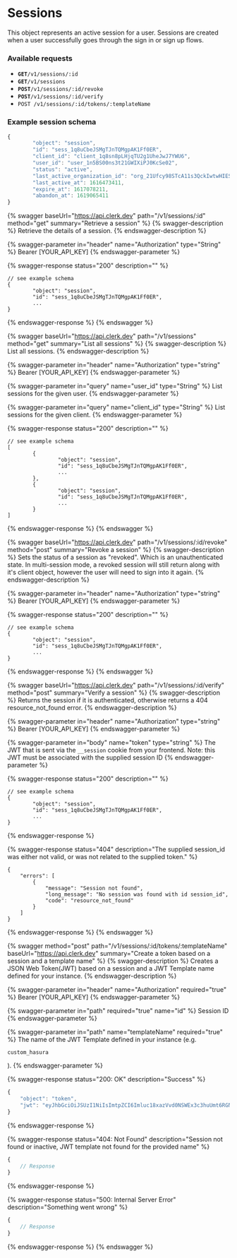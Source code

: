 # Sessions

This object represents an active session for a user.  Sessions are created when a user successfully goes through the sign in or sign up flows. &#x20;

### Available requests

* **`GET`**`/v1/sessions/:id`
* **`GET`**`/v1/sessions`
* **`POST`**`/v1/sessions/:id/revoke`
* **`POST`**`/v1/sessions/:id/verify`
* `POST /v1/sessions/:id/tokens/:templateName`

### Example session schema

```javascript
{
        "object": "session",
        "id": "sess_1q8uCbeJSMgTJnTQMgpAK1Ff0ER",
        "client_id": "client_1q8sn8pLHjqTU2g1UheJwJ7YWU6",
        "user_id": "user_1n5BS00ns3t21GWIXiPJ0KcSe02",
        "status": "active",
        "last_active_organization_id": "org_21Ufcy98STcA11s3QckIwtwHIES",
        "last_active_at": 1616473411,
        "expire_at": 1617078211,
        "abandon_at": 1619065411
}
```

{% swagger baseUrl="https://api.clerk.dev" path="/v1/sessions/:id" method="get" summary="Retrieve a session" %}
{% swagger-description %}
Retrieve the details of a session.
{% endswagger-description %}

{% swagger-parameter in="header" name="Authorization" type="String" %}
Bearer [YOUR_API_KEY]
{% endswagger-parameter %}

{% swagger-response status="200" description="" %}
```
// see example schema
{
        "object": "session",
        "id": "sess_1q8uCbeJSMgTJnTQMgpAK1Ff0ER",
        ...
}
```
{% endswagger-response %}
{% endswagger %}

{% swagger baseUrl="https://api.clerk.dev" path="/v1/sessions" method="get" summary="List all sessions" %}
{% swagger-description %}
List all sessions.
{% endswagger-description %}

{% swagger-parameter in="header" name="Authorization" type="string" %}
Bearer [YOUR_API_KEY]
{% endswagger-parameter %}

{% swagger-parameter in="query" name="user_id" type="String" %}
List sessions for the given user.
{% endswagger-parameter %}

{% swagger-parameter in="query" name="client_id" type="String" %}
List sessions for the given client.
{% endswagger-parameter %}

{% swagger-response status="200" description="" %}
```
// see example schema
[
        {
                "object": "session",
                "id": "sess_1q8uCbeJSMgTJnTQMgpAK1Ff0ER",
                ...
        },
        {
                "object": "session",
                "id": "sess_1q8uCbeJSMgTJnTQMgpAK1Ff0ER",
                ...
        }        
]
```
{% endswagger-response %}
{% endswagger %}

{% swagger baseUrl="https://api.clerk.dev" path="/v1/sessions/:id/revoke" method="post" summary="Revoke a session" %}
{% swagger-description %}
Sets the status of a session as "revoked".  Which is an unauthenticated state.  In multi-session mode, a revoked session will still return along with it's client object, however the user will need to sign into it again.
{% endswagger-description %}

{% swagger-parameter in="header" name="Authorization" type="string" %}
Bearer [YOUR_API_KEY]
{% endswagger-parameter %}

{% swagger-response status="200" description="" %}
```
// see example schema
{
        "object": "session",
        "id": "sess_1q8uCbeJSMgTJnTQMgpAK1Ff0ER",
        ...
}
```
{% endswagger-response %}
{% endswagger %}

{% swagger baseUrl="https://api.clerk.dev" path="/v1/sessions/:id/verify" method="post" summary="Verify a session" %}
{% swagger-description %}
Returns the session if it is authenticated, otherwise returns a 404 resource_not_found error.
{% endswagger-description %}

{% swagger-parameter in="header" name="Authorization" type="string" %}
Bearer [YOUR_API_KEY]
{% endswagger-parameter %}

{% swagger-parameter in="body" name="token" type="string" %}
The JWT that is sent via the `__session` cookie from your frontend.  Note: this JWT must be associated with the supplied session ID
{% endswagger-parameter %}

{% swagger-response status="200" description="" %}
```
// see example schema
{
        "object": "session",
        "id": "sess_1q8uCbeJSMgTJnTQMgpAK1Ff0ER",
        ...
}
```
{% endswagger-response %}

{% swagger-response status="404" description="The supplied session_id was either not valid, or was not related to the supplied token." %}
```
{
    "errors": [
        {
            "message": "Session not found",
            "long_message": "No session was found with id session_id",
            "code": "resource_not_found"
        }
    ]
}
```
{% endswagger-response %}
{% endswagger %}

{% swagger method="post" path="/v1/sessions/:id/tokens/:templateName" baseUrl="https://api.clerk.dev" summary="Create a token based on a session and a template name" %}
{% swagger-description %}
Creates a JSON Web Token(JWT) based on a session and a JWT Template name defined for your instance.
{% endswagger-description %}

{% swagger-parameter in="header" name="Authorization" required="true" %}
Bearer [YOUR_API_KEY]
{% endswagger-parameter %}

{% swagger-parameter in="path" required="true" name="id" %}
Session ID
{% endswagger-parameter %}

{% swagger-parameter in="path" name="templateName" required="true" %}
The name of the JWT Template defined in your instance (e.g. 

`custom_hasura`

).
{% endswagger-parameter %}

{% swagger-response status="200: OK" description="Success" %}
```javascript
{
    "object": "token",
    "jwt": "eyJhbGciOiJSUzI1NiIsImtpZCI6Imluc18xazVvd0NSWEx3c3huUmt6RGNoVm9XVG1YSTgiLCJ0eXAiOiJKV1QifQ.eyJleHAiOjE2NDIwMjk2NDIsImZpcnN0X25hbWUiOiJCb3NzIiwiaWF0IjoxNjQyMDI5NTgyLCJpc3MiOiJodHRwczovL2NsZXJrLmNsZXJrc3RhZ2UuZGV2IiwianRpIjoiYzU2YTUwN2Y3ODU3ZjkyNjBlNzQiLCJuYmYiOjE2NDIwMjk1NzcsInN1YiI6InVzZXJfMW41QVkyUlhKeUJHaEdMQWhkRWZmYU9DcEZKIn0.jMZjFadJiRsFS9uh0JqzmepAmbij52qKL0nEIzXWquTecRlWLgU2dmFt66jRLEN32SdV0ERyD4eyEKfN8L_judgVR_p38qXnKvgnE_pLmZpwjLjSDm05Ow081VH6Kd2PZuvMbW7DU6xAl5x2Fqj6QqlQGdicuEYcTKxzU5Bo3yJ8Heqnjaa-91VyRritF1hz6J3AVaePEAFS0aU2vdNvXABbup_Om2IfbT1Exr76k8btJKhQvGdkQPDd88V_5DIemmDvV76d4SKR9LE5fYXpGAM74Q1aSI5XNmvjf0aTR_hdoNFNAxjss_0geq3xdCCtLpKN8NMOh7beL4MWjBjifA"
}
```
{% endswagger-response %}

{% swagger-response status="404: Not Found" description="Session not found or inactive, JWT template not found for the provided name" %}
```javascript
{
    // Response
}
```
{% endswagger-response %}

{% swagger-response status="500: Internal Server Error" description="Something went wrong" %}
```javascript
{
    // Response
}
```
{% endswagger-response %}
{% endswagger %}

